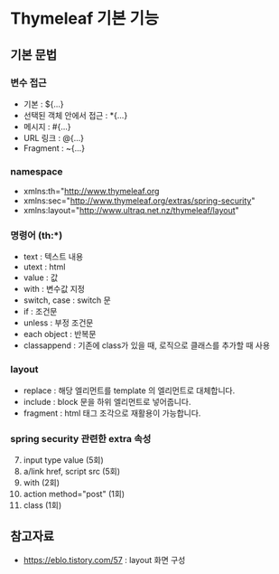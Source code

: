 # Thymeleaf 기본 기능

## 기본 문법

### 변수 접근

- 기본 : ${...}
- 선택된 객체 안에서 접근 : \*{...}
- 메시지 : #{...}
- URL 링크 : @{...}
- Fragment : ~{...}

### namespace

- xmlns:th="http://www.thymeleaf.org
- xmlns:sec="http://www.thymeleaf.org/extras/spring-security"
- xmlns:layout="http://www.ultraq.net.nz/thymeleaf/layout"

### 명령어 (th:\*)

- text : 텍스트 내용
- utext : html
- value : 값
- with : 변수값 지정
- switch, case : switch 문
- if : 조건문
- unless : 부정 조건문
- each object : 반복문
- classappend : 기존에 class가 있을 때, 로직으로 클래스를 추가할 때 사용

### layout

- replace : 해당 엘리먼트를 template 의 엘리먼트로 대체합니다.
- include : block 문을 하위 엘리먼트로 넣어줍니다.
- fragment : html 태그 조각으로 재활용이 가능합니다.

### spring security 관련한 extra 속성

7. input type value (5회)
8. a/link href, script src (5회)
9. with (2회)
10. action method="post" (1회)
11. class (1회)

## 참고자료

- https://eblo.tistory.com/57 : layout 화면 구성
